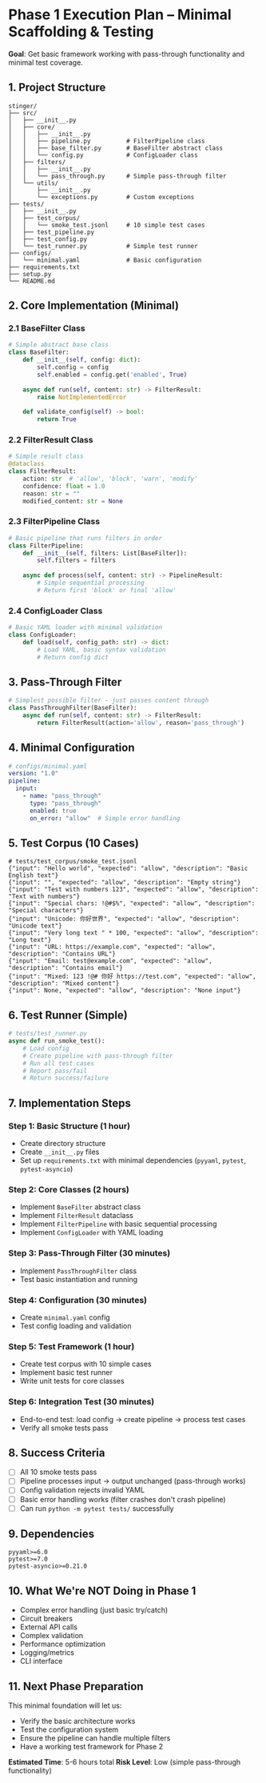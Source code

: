 # Phase 1 Execution Plan – Minimal Scaffolding & Testing

**Goal**: Get basic framework working with pass-through functionality and minimal test coverage.

## 1. Project Structure

```
stinger/
├── src/
│   ├── __init__.py
│   ├── core/
│   │   ├── __init__.py
│   │   ├── pipeline.py          # FilterPipeline class
│   │   ├── base_filter.py       # BaseFilter abstract class
│   │   └── config.py            # ConfigLoader class
│   ├── filters/
│   │   ├── __init__.py
│   │   └── pass_through.py      # Simple pass-through filter
│   └── utils/
│       ├── __init__.py
│       └── exceptions.py        # Custom exceptions
├── tests/
│   ├── __init__.py
│   ├── test_corpus/
│   │   └── smoke_test.jsonl     # 10 simple test cases
│   ├── test_pipeline.py
│   ├── test_config.py
│   └── test_runner.py           # Simple test runner
├── configs/
│   └── minimal.yaml             # Basic configuration
├── requirements.txt
├── setup.py
└── README.md
```

## 2. Core Implementation (Minimal)

### 2.1 BaseFilter Class
```python
# Simple abstract base class
class BaseFilter:
    def __init__(self, config: dict):
        self.config = config
        self.enabled = config.get('enabled', True)
    
    async def run(self, content: str) -> FilterResult:
        raise NotImplementedError
    
    def validate_config(self) -> bool:
        return True
```

### 2.2 FilterResult Class
```python
# Simple result class
@dataclass
class FilterResult:
    action: str  # 'allow', 'block', 'warn', 'modify'
    confidence: float = 1.0
    reason: str = ""
    modified_content: str = None
```

### 2.3 FilterPipeline Class
```python
# Basic pipeline that runs filters in order
class FilterPipeline:
    def __init__(self, filters: List[BaseFilter]):
        self.filters = filters
    
    async def process(self, content: str) -> PipelineResult:
        # Simple sequential processing
        # Return first 'block' or final 'allow'
```

### 2.4 ConfigLoader Class
```python
# Basic YAML loader with minimal validation
class ConfigLoader:
    def load(self, config_path: str) -> dict:
        # Load YAML, basic syntax validation
        # Return config dict
```

## 3. Pass-Through Filter

```python
# Simplest possible filter - just passes content through
class PassThroughFilter(BaseFilter):
    async def run(self, content: str) -> FilterResult:
        return FilterResult(action='allow', reason='pass_through')
```

## 4. Minimal Configuration

```yaml
# configs/minimal.yaml
version: "1.0"
pipeline:
  input:
    - name: "pass_through"
      type: "pass_through"
      enabled: true
      on_error: "allow"  # Simple error handling
```

## 5. Test Corpus (10 Cases)

```jsonl
# tests/test_corpus/smoke_test.jsonl
{"input": "Hello world", "expected": "allow", "description": "Basic English text"}
{"input": "", "expected": "allow", "description": "Empty string"}
{"input": "Test with numbers 123", "expected": "allow", "description": "Text with numbers"}
{"input": "Special chars: !@#$%", "expected": "allow", "description": "Special characters"}
{"input": "Unicode: 你好世界", "expected": "allow", "description": "Unicode text"}
{"input": "Very long text " * 100, "expected": "allow", "description": "Long text"}
{"input": "URL: https://example.com", "expected": "allow", "description": "Contains URL"}
{"input": "Email: test@example.com", "expected": "allow", "description": "Contains email"}
{"input": "Mixed: 123 !@# 你好 https://test.com", "expected": "allow", "description": "Mixed content"}
{"input": None, "expected": "allow", "description": "None input"}
```

## 6. Test Runner (Simple)

```python
# tests/test_runner.py
async def run_smoke_test():
    # Load config
    # Create pipeline with pass-through filter
    # Run all test cases
    # Report pass/fail
    # Return success/failure
```

## 7. Implementation Steps

### Step 1: Basic Structure (1 hour)
- Create directory structure
- Create `__init__.py` files
- Set up `requirements.txt` with minimal dependencies (`pyyaml`, `pytest`, `pytest-asyncio`)

### Step 2: Core Classes (2 hours)
- Implement `BaseFilter` abstract class
- Implement `FilterResult` dataclass
- Implement `FilterPipeline` with basic sequential processing
- Implement `ConfigLoader` with YAML loading

### Step 3: Pass-Through Filter (30 minutes)
- Implement `PassThroughFilter` class
- Test basic instantiation and running

### Step 4: Configuration (30 minutes)
- Create `minimal.yaml` config
- Test config loading and validation

### Step 5: Test Framework (1 hour)
- Create test corpus with 10 simple cases
- Implement basic test runner
- Write unit tests for core classes

### Step 6: Integration Test (30 minutes)
- End-to-end test: load config → create pipeline → process test cases
- Verify all smoke tests pass

## 8. Success Criteria

- [ ] All 10 smoke tests pass
- [ ] Pipeline processes input → output unchanged (pass-through works)
- [ ] Config validation rejects invalid YAML
- [ ] Basic error handling works (filter crashes don't crash pipeline)
- [ ] Can run `python -m pytest tests/` successfully

## 9. Dependencies

```
pyyaml>=6.0
pytest>=7.0
pytest-asyncio>=0.21.0
```

## 10. What We're NOT Doing in Phase 1

- Complex error handling (just basic try/catch)
- Circuit breakers
- External API calls
- Complex validation
- Performance optimization
- Logging/metrics
- CLI interface

## 11. Next Phase Preparation

This minimal foundation will let us:
- Verify the basic architecture works
- Test the configuration system
- Ensure the pipeline can handle multiple filters
- Have a working test framework for Phase 2

**Estimated Time**: 5-6 hours total
**Risk Level**: Low (simple pass-through functionality) 
